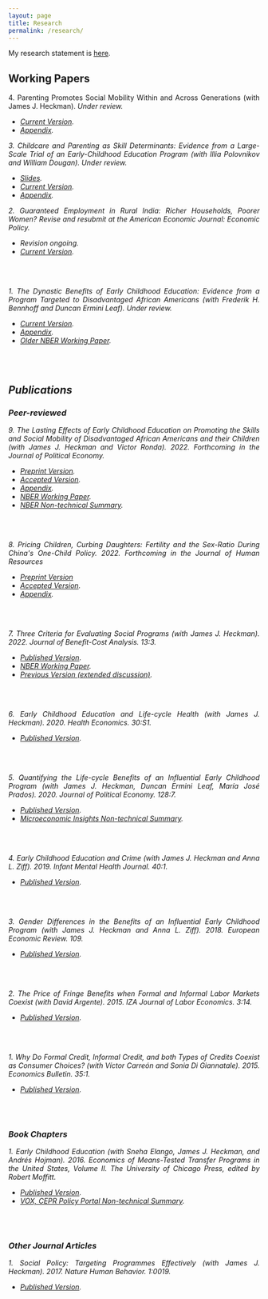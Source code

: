 ```yaml
---
layout: page
title: Research
permalink: /research/
---
```

<style>body {text-align: justify}</style>
My research statement is <a href="https://www.dropbox.com/s/kuukgw9rhqovw43/garcia_researchstatement.pdf?dl=0">here</a>.
## Working Papers

4\. Parenting Promotes Social Mobility Within and Across Generations (with James J. Heckman). <em>Under review<em>.
* [Current Version](https://www.dropbox.com/s/6ngwdwhixx27s84/w30610.pdf?dl=0).
* [Appendix](https://www.dropbox.com/s/p7rb9qe4kud97se/arpaper_appendix_10-22-2022a_jlg.pdf?dl=0).

3\. Childcare and Parenting as Skill Determinants: Evidence from a Large-Scale Trial of an Early-Childhood Education Program (with Illia Polovnikov and William Dougan).  <em>Under review<em>.
* [Slides](https://www.dropbox.com/s/n6hn5fs6d15qfj4/childcareparentingihdp_slides_11-17-2022a_jlg.pdf?dl=0).
* [Current Version](https://www.dropbox.com/s/37mo3i6jj2deipy/childcareparentingihdp_paper_09302022a_jlg.pdf?dl=0).
* [Appendix](https://www.dropbox.com/s/5j9o8ct3fjonx2h/childcareparentingihdp_appendix_09302022a_jlg.pdf?dl=0).

2\. Guaranteed Employment in Rural India: Richer Households, Poorer Women? <em>Revise and resubmit at the American Economic Journal: Economic Policy</em>. 
* Revision ongoing.
* [Current Version](https://www.dropbox.com/s/seo3ove2e09vh18/gem_paper_05222022a_jlg.pdf?dl=0).
<br/>
<br/>

1\. The Dynastic Benefits of Early Childhood Education: Evidence from a Program Targeted to Disadvantaged African Americans (with Frederik H. Bennhoff and Duncan Ermini Leaf). <em>Under review<em>.
* [Current Version](https://www.dropbox.com/s/ux3fgt5e3sqz7l4/perrycba_paper_2022-09-07a_jlg.pdf?dl=0).
* [Appendix](https://www.dropbox.com/s/zuqkw02r5pfwz2o/perrycba_appendix_2022-09-06a_jlg.pdf?dl=0).
* [Older NBER Working Paper](https://www.dropbox.com/s/6brsiqua5eifvg6/w29004.pdf?dl=0).
<br/>
<br/>

## Publications
### Peer-reviewed

9\. The Lasting Effects of Early Childhood Education on Promoting the Skills and Social Mobility of Disadvantaged African Americans and their Children (with James J. Heckman and Victor Ronda). 2022. <em>Forthcoming in the Journal of Political Economy</em>.
* [Preprint Version](https://www.journals.uchicago.edu/doi/epdf/10.1086/722936).
* [Accepted Version](https://www.dropbox.com/s/2j6fb6i9af2e21q/perrysecondgen_paper_08-26-2022a_jlg.pdf?dl=0).
* [Appendix](https://www.dropbox.com/s/vor0ypc15d6oa7c/perrysecondgen_appendix_08-26-2022a_jlg.pdf?dl=0).
* [NBER Working Paper](https://www.dropbox.com/s/j064n60f2pg5mbg/w29057.pdf?dl=0).
* [NBER Non-technical Summary](https://www.nber.org/digest-202110/intergenerational-impacts-perry-preschool-project).
<br/>
<br/>

8\. Pricing Children, Curbing Daughters: Fertility and the Sex-Ratio During China's One-Child Policy. 2022. <em>Forthcoming in the Journal of Human Resources</em>
* [Preprint Version](http://jhr.uwpress.org/content/early/2022/03/31/jhr.0820-11118R1.full.pdf+html)
* [Accepted Version](https://www.dropbox.com/s/19rvs85us3fssyj/pricingchildren_paper_02252022a_jlg.pdf?dl=0). 
* [Appendix](https://www.dropbox.com/s/lunjmsbd6bjgspi/pricingchildren_appendix_02252022a_jlg.pdf?dl=0).
<br/>
<br/>

7\. Three Criteria for Evaluating Social Programs (with James J. Heckman). 2022. <em>Journal of Benefit-Cost Analysis</em>. 13:3.
* [Published Version](https://www.dropbox.com/s/j6tjzm0iarupldt/three-criteria-for-evaluating-social-programs.pdf?dl=0).
* [NBER Working Paper](https://www.dropbox.com/s/qgi23c6cw7ho87e/w30507.pdf?dl=0).
* [Previous Version (extended discussion)](https://www.dropbox.com/s/fmzlaftadxmkb7z/w30005.pdf?dl=0).
<br/>
<br/>

6\. Early Childhood Education and Life-cycle Health (with James J. Heckman). 2020. <em>Health Economics</em>. 30:S1.
* [Published Version](https://www.dropbox.com/s/viq16eci1e0kxkn/healtheconomics.pdf?dl=0).
<br/>
<br/>

5\. Quantifying the Life-cycle Benefits of an Influential Early Childhood Program (with James J. Heckman, Duncan Ermini Leaf, María José Prados). 2020. <em>Journal of Political Economy</em>. 128:7.
* [Published Version](https://www.dropbox.com/s/1yinom4vsgl3afc/705718.pdf?dl=0). 
* [Microeconomic Insights Non-technical Summary](https://microeconomicinsights.org/life-cycle-benefits-of-early-childhood-programs-evidence-from-an-influential-early-childhood-program/).
<br/>
<br/>

4\. Early Childhood Education and Crime (with James J. Heckman and Anna L. Ziff). 2019. <em>Infant Mental Health Journal</em>. 40:1.
* [Published Version](https://www.dropbox.com/s/g20mp915abtldpl/earlyandcrime.pdf?dl=0).
<br/>
<br/>

3\. Gender Differences in the Benefits of an Influential Early Childhood Program (with James J. Heckman and Anna L. Ziff). 2018. <em>European Economic Review</em>. 109.
* [Published Version](https://www.dropbox.com/s/q6mowvkjpz1us5h/1-s2.0-S0014292118300953-main.pdf?dl=0).
<br/>
<br/>

2\. The Price of Fringe Benefits when Formal and Informal Labor Markets Coexist (with David Argente). 2015. <em>IZA Journal of Labor Economics</em>. 3:14.
* [Published Version](https://www.dropbox.com/s/11lazt40lqi80wl/s40172-014-0014-0.pdf?dl=0).
<br/>
<br/>

1\. Why Do Formal Credit, Informal Credit, and both Types of Credits Coexist as Consumer Choices? (with Víctor Carreón and Sonia Di Giannatale). 2015. <em>Economics Bulletin</em>. 35:1.
* [Published Version](https://www.dropbox.com/s/zjffr0busvzl8n9/EB-15-V35-I1-P10.pdf?dl=0).
<br/>
<br/>

### Book Chapters
1\. Early Childhood Education (with Sneha Elango, James J. Heckman, and Andrés Hojman). 2016. <em>Economics of Means-Tested Transfer Programs in the United States, Volume II</em>. The University of Chicago Press, edited by Robert Moffitt.
* [Published Version](https://www.dropbox.com/s/u60uewgz4asd5os/c13489.pdf?dl=0).
* [VOX, CEPR Policy Portal Non-technical Summary](https://voxeu.org/article/early-childhood-education-and-social-mobility).
<br/>
<br/>

### Other Journal Articles
1\. Social Policy: Targeting Programmes Effectively (with James J. Heckman). 2017. <em>Nature Human Behavior</em>. 1:0019.
* [Published Version](https://www.dropbox.com/s/8rktlxe288yrr2t/s41562-016-0019.pdf?dl=0).